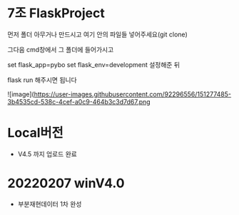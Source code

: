 # 7조 FlaskProject

먼저 폴더 아무거나 만드시고 여기 안의 파일들 넣어주세요(git clone)

그다음 cmd창에서 그 폴더에 들어가시고

set flask_app=pybo
set flask_env=development
설정해준 뒤

flask run 해주시면 됩니다

![image](https://user-images.githubusercontent.com/92296556/151277485-3b4535cd-538c-4cef-a0c9-464b3c3d7d67.png

# Local버전
- V4.5 까지 업로드 완료

# 20220207 winV4.0
- 부분재현데이터 1차 완성
